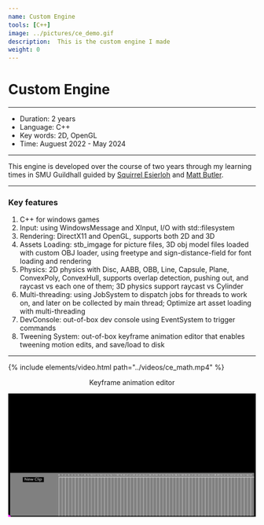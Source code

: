 ```yaml
---
name: Custom Engine
tools: [C++]
image: ../pictures/ce_demo.gif
description:  This is the custom engine I made
weight: 0
---
```


# Custom Engine

***

- Duration:             2 years
- Language:             C++
- Key words:            2D, OpenGL
- Time:                 Auguest 2022 - May 2024

***

This engine is developed over the course of two years through my learning times in SMU Guildhall guided by <a href="https://www.linkedin.com/in/squirreleiserloh/">Squirrel Esierloh</a> and <a href="https://www.linkedin.com/in/matthewabutler/">Matt Butler</a>. 

***

### Key features

1. C++ for windows games
2. Input: using WindowsMessage and XInput, I/O with std::filesystem
3. Rendering: DirectX11 and OpenGL, supports both 2D and 3D
4. Assets Loading: stb_imgage for picture files, 3D obj model files loaded with custom OBJ loader, using freetype and sign-distance-field for font loading and rendering
5. Physics: 2D physics with Disc, AABB, OBB, Line, Capsule, Plane, ConvexPoly, ConvexHull, supports overlap detection, pushing out, and raycast vs each one of them; 3D physics support raycast vs Cylinder
6. Multi-threading: using JobSystem to dispatch jobs for threads to work on, and later on be collected by main thread; Optimize art asset loading with multi-threading
7. DevConsole: out-of-box dev console using EventSystem to trigger commands
8. Tweening System: out-of-box keyframe animation editor that enables tweening motion edits, and save/load to disk

***

{% include elements/video.html path="../videos/ce_math.mp4" %}

<div style="text-align: center;">
    Keyframe animation editor
</div>

![Keyframe editor](../pictures/ce_animEditor.gif)

